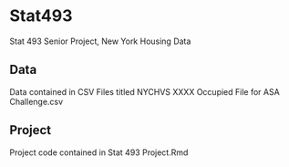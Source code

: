 # Stat493
Stat 493 Senior Project, New York Housing Data

## Data
Data contained in CSV Files titled NYCHVS XXXX Occupied File for ASA Challenge.csv

## Project
Project code contained in Stat 493 Project.Rmd
